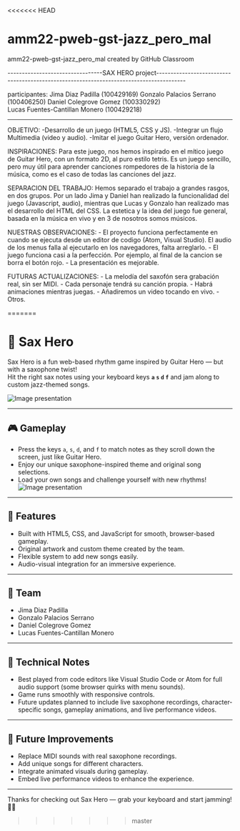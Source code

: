 <<<<<<< HEAD
# amm22-pweb-gst-jazz_pero_mal
amm22-pweb-gst-jazz_pero_mal created by GitHub Classroom

---------------------------------SAX HERO project----------------------------------------------------------------------------------------

participantes:   Jima Diaz Padilla              (100429169)
                 Gonzalo Palacios Serrano       (100406250)
                 Daniel Colegrove Gomez         (100330292)        
                 Lucas Fuentes-Cantillan Monero (100429218)

----------------------------------------------------------------------------------------------------------------------------------------------
   OBJETIVO:
     -Desarrollo de un juego (HTML5, CSS y JS).
     -Integrar un flujo Multimedia (video y audio).
     -Imitar el juego Guitar Hero, versión ordenador.

 INSPIRACIONES:
       Para este juego, nos hemos inspirado en el mítico juego
 de Guitar Hero, con un formato 2D, al puro estilo tetris. Es un juego sencillo, pero muy útil para aprender canciones 
 rompedores de la historia de la música, como es el caso de todas las canciones del jazz.  

 SEPARACION DEL TRABAJO:
        Hemos separado el trabajo a grandes rasgos, en dos grupos. Por un lado Jima y Daniel han realizado la funcionalidad
  del juego (Javascript, audio), mientras que Lucas y Gonzalo han realizado mas el desarrollo del HTML del CSS. La estetica y la idea
  del juego fue general, basada en la música en vivo y en 3 de nosotros somos músicos.
     
   NUESTRAS OBSERVACIONES:
      - El proyecto funciona perfectamente en cuando se ejecuta desde un editor de codigo (Atom, Visual Studio). El audio de
    los menus falla al ejecutarlo en los navegadores, falta arreglarlo.
      - El juego funciona casi a la perfección. Por ejemplo, al final de la cancion se borra el botón rojo.
      - La presentación es mejorable.

     
  FUTURAS ACTUALIZACIONES:
      - La melodía del saxofón sera grabación real, sin ser MIDI.
      - Cada personaje tendrá su canción propia.
      - Habrá animaciones mientras juegas.
      - Añadiremos un video tocando en vivo.
      - Otros.
    
=======
# 🎷 Sax Hero

Sax Hero is a fun web-based rhythm game inspired by Guitar Hero — but with a saxophone twist!  
Hit the right sax notes using your keyboard keys **`a` `s` `d` `f`** and jam along to custom jazz-themed songs.

![Image presentation](proyecto/assets/saxheroMainPage.jpg)

---

## 🎮 Gameplay

- Press the keys `a`, `s`, `d`, and `f` to match notes as they scroll down the screen, just like Guitar Hero.
- Enjoy our unique saxophone-inspired theme and original song selections.
- Load your own songs and challenge yourself with new rhythms!
![Image presentation](proyecto/assets/saxhero.jpg)


---

## 🚀 Features

- Built with HTML5, CSS, and JavaScript for smooth, browser-based gameplay.
- Original artwork and custom theme created by the team.
- Flexible system to add new songs easily.
- Audio-visual integration for an immersive experience.

---

## 👥 Team

- Jima Diaz Padilla  
- Gonzalo Palacios Serrano  
- Daniel Colegrove Gomez  
- Lucas Fuentes-Cantillan Monero

---

## 🔧 Technical Notes

- Best played from code editors like Visual Studio Code or Atom for full audio support (some browser quirks with menu sounds).
- Game runs smoothly with responsive controls.
- Future updates planned to include live saxophone recordings, character-specific songs, gameplay animations, and live performance videos.

---

## 🎯 Future Improvements

- Replace MIDI sounds with real saxophone recordings.
- Add unique songs for different characters.
- Integrate animated visuals during gameplay.
- Embed live performance videos to enhance the experience.

---

Thanks for checking out Sax Hero — grab your keyboard and start jamming! 🎷🔥
>>>>>>> master

